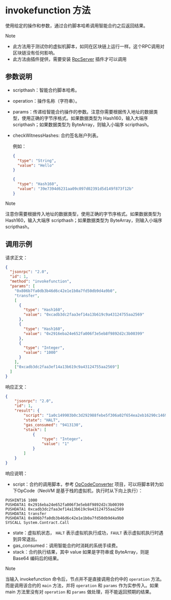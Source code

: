# invokefunction 方法

使用给定的操作和参数，通过合约脚本哈希调用智能合约之后返回结果。

> [!Note]
>
> - 此方法用于测试你的虚拟机脚本，如同在区块链上运行一样。这个RPC调用对区块链没有任何影响。
> - 此方法由插件提供，需要安装 [RpcServer](https://github.com/neo-project/neo-modules/releases) 插件才可以调用

## 参数说明

- scripthash：智能合约脚本哈希。
- operation：操作名称（字符串）。
- params：传递给智能合约操作的参数。注意你需要根据传入地址的数据类型，使用正确的字节序格式。如果数据类型为 Hash160，输入大端序 scripthash；如果数据类型为 ByteArray，则输入小端序 scripthash。
- checkWitnessHashes: 合约签名账户列表。

  例如：

  ```json
  {
    "type": "String",
    "value": "Hello"
  }
  ```

  ```json
  {
    "type": "Hash160",
    "value": "39e7394d6231aa09c097d02391d5d149f873f12b"
  }
  ```

> [!Note]
>
> 注意你需要根据传入地址的数据类型，使用正确的字节序格式。如果数据类型为 Hash160，输入大端序 scripthash；如果数据类型为 ByteArray，则输入小端序 scripthash。

## 调用示例

请求正文：

```json
{
  "jsonrpc": "2.0",
  "id": 1,
  "method": "invokefunction",
  "params": [
    "0x806b7fa0db3b46d6c42e1e1b0a7fd50db9d4a9b0",
    "transfer",
    [
      {
        "type": "Hash160",
        "value": "0xcadb3dc2faa3ef14a13b619c9a43124755aa2569"
      },
      {
        "type": "Hash160",
        "value": "0x2916eba24e652fa006f3e5eb8f9892d2c3b00399"
      },
      {
        "type": "Integer",
        "value": "1000"
      }
    ],
    ["0xcadb3dc2faa3ef14a13b619c9a43124755aa2569"]
  ]
}

```

响应正文：

```json
{
    "jsonrpc": "2.0",
    "id": 1,
    "result": {
        "script": "1a0c149903b0c3d292988febe5f306a02f654ea2eb16290c146925aa554712439a9c613ba114efa3fac23ddbca13c00c087472616e736665720c14b0a9d4b90dd57f0a1b1e2ec4d6463bdba07f6b8041627d5b52",
        "state": "HALT",
        "gas_consumed": "9413130",
        "stack": [
            {
                "type": "Integer",
                "value": "1"
            }
        ]
    }
}

```

响应说明：

- script：合约的调用脚本，参考 [OpCodeConverter](https://github.com/chenzhitong/OpCodeConverter)  项目，可以将脚本转为如下OpCode（NeoVM 是基于栈的虚拟机，执行时从下向上执行）：

```
PUSHINT16 1000
PUSHDATA1 0x2916eba24e652fa006f3e5eb8f9892d2c3b00399
PUSHDATA1 0xcadb3dc2faa3ef14a13b619c9a43124755aa2569
PUSHDATA1 transfer
PUSHDATA1 0x806b7fa0db3b46d6c42e1e1b0a7fd50db9d4a9b0
SYSCALL System.Contract.Call
```

- state：虚拟机状态， `HALT` 表示虚拟机执行成功，`FAULT` 表示虚拟机执行时遇到异常退出。
- gas_consumed：调用智能合约时消耗的系统手续费。
- stack：合约执行结果，其中 value 如果是字符串或 ByteArray，则是 Base64 编码后的结果。

> [!Note]
>
> 当输入 invokefunction 命令后，节点并不是直接调用合约中的 `operation` 方法。而是调用该合约的 `main` 方法，并将 `operation` 和 `params` 作为实参传入。如果 main 方法里没有对 `operation` 和 `params` 做处理，将不能返回预期的结果。
